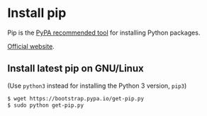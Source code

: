 # Install pip

Pip is the  [PyPA recommended tool](https://packaging.python.org/current/) for installing Python packages.

[Official website](https://pypi.python.org/pypi/pip).

## Install latest pip on GNU/Linux
(Use `python3` instead for installing the Python 3 version, `pip3`)

```bash
$ wget https://bootstrap.pypa.io/get-pip.py
$ sudo python get-pip.py
```
